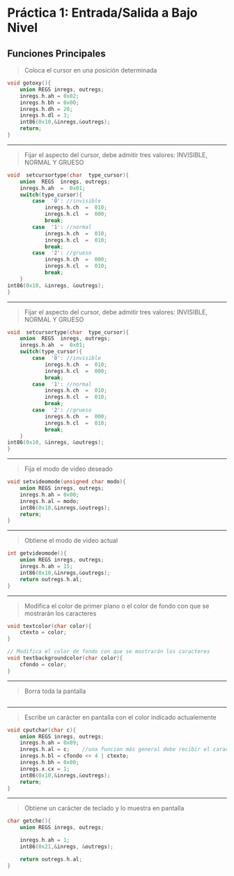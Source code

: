 # Práctica 1: Entrada/Salida a Bajo Nivel 

## Funciones Principales

>  Coloca el cursor en una posición determinada

```c
void gotoxy(){
	union REGS inregs, outregs;
	inregs.h.ah = 0x02;
	inregs.h.bh = 0x00;
	inregs.h.dh = 20;
	inregs.h.dl = 3;
	int86(0x10,&inregs,&outregs);
	return;
}
```
---
> Fijar el aspecto del cursor, debe admitir tres valores: INVISIBLE, NORMAL Y GRUESO
```c
void  setcursortype(char  type_cursor){
	union  REGS  inregs, outregs;
	inregs.h.ah  =  0x01;
	switch(type_cursor){
		case  '0': //invisible
			inregs.h.ch  =  010;
			inregs.h.cl  =  000;
			break;
		case  '1': //normal
			inregs.h.ch  =  010;
			inregs.h.cl  =  010;
			break;
		case  '2': //grueso
			inregs.h.ch  =  000;
			inregs.h.cl  =  010;
			break;
	}
int86(0x10, &inregs, &outregs);
}
```
---
> Fijar el aspecto del cursor, debe admitir tres valores: INVISIBLE, NORMAL Y GRUESO
```c
void  setcursortype(char  type_cursor){
	union  REGS  inregs, outregs;
	inregs.h.ah  =  0x01;
	switch(type_cursor){
		case  '0': //invisible
			inregs.h.ch  =  010;
			inregs.h.cl  =  000;
			break;
		case  '1': //normal
			inregs.h.ch  =  010;
			inregs.h.cl  =  010;
			break;
		case  '2': //grueso
			inregs.h.ch  =  000;
			inregs.h.cl  =  010;
			break;
	}
int86(0x10, &inregs, &outregs);
}
```
---
> Fija el modo de video deseado
```c
void setvideomode(unsigned char modo){
	union REGS inregs, outregs;
	inregs.h.ah = 0x00; 
	inregs.h.al = modo; 
	int86(0x10,&inregs,&outregs);
	return;
}
```
---
> Obtiene el modo de video actual
```c
int getvideomode(){
	union REGS inregs, outregs;
	inregs.h.ah = 15; 
	int86(0x10,&inregs,&outregs); 
	return outregs.h.al;
}
```
---
> Modifica el color de primer plano o el color de fondo con que se mostrarán los caracteres
```c
void textcolor(char color){
	ctexto = color;
}

// Modifica el color de fondo con que se mostrarán los caracteres
void textbackgroundcolor(char color){
	cfondo = color;
}
```
---
> Borra toda la pantalla
```c
```
---
> Escribe un carácter en pantalla con el color indicado actualemente
```c
void cputchar(char c){
	union REGS inregs, outregs;
	inregs.h.ah = 0x09;
	inregs.h.al = c;    //una funcion más general debe recibir el caracter a imprimir
	inregs.h.bl = cfondo << 4 | ctexto;
	inregs.h.bh = 0x00;
	inregs.x.cx = 1;
	int86(0x10,&inregs,&outregs);
	return;
}
```
---
> Obtiene un carácter de teclado y lo muestra en pantalla
```c
char getche(){
	union REGS inregs, outregs;

	inregs.h.ah = 1;
	int86(0x21,&inregs, &outregs);

	return outregs.h.al;
}
```

